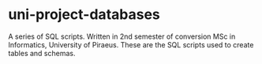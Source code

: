 # uni-project-databases
A series of SQL scripts. Written in 2nd semester of conversion MSc in Informatics, University of Piraeus.
These are the SQL scripts used to create tables and schemas.
